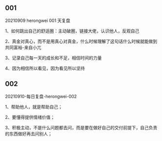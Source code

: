 
## 001

20210909 herongwei 001 天复盘

1、如何跳出自己的舒适圈：主动破圈，链接大佬，认识他人，反观自己

2、真金对真心，而不是用真心对真金，什么时候理解了这句话什么时候就能做到共同富裕-来自小兀

3、记录自己每一天的成长和不足，相信时间的力量

4、因为相信所以看见，因为看见所以坚持

## 002 

20210910-每日复盘-herongwei-002

1、帮助他人，就是帮助自己；

2、要懂得提供情绪价值；

3、积极主动，不是什么问题都去问，而是要在做好自己的交付前提下，自己负责的东西做好再去问别人；


